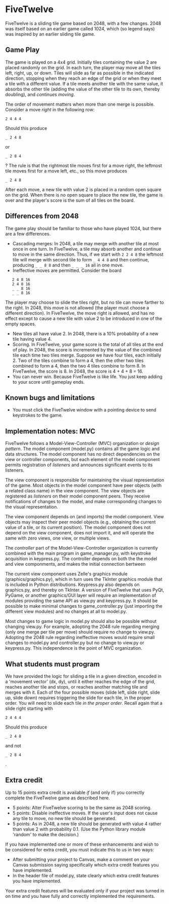 # FiveTwelve

FiveTwelve is a sliding tile game based on 2048, with a few changes.  2048 was itself based on an earlier game called 1024, which (so legend says) was inspired by an earlier sliding tile game.  

## Game Play

The game is played on a 4x4 grid. Initially tiles containing the value 2 are placed randomly on the grid.  In each turn, the player may move all the tiles left, right, up, or down.  Tiles will slide as far as possible in the indicated direction, stopping when they reach an edge of the grid or when they meet a tile with a different value.  If a tile meets another tile with the same value, it absorbs the other tile (adding the value of the other tile to its own, thereby doubling), and *continues moving*. 

The order of movement matters when more than one merge is possible.  Consider a move *right* in the following row: 
```
2 4 4 4
```
Should this produce
```
_ 2 4 8
```
or  
```
_ 2 8 4
```
? The rule is that the rightmost tile moves first for a move right, the leftmost tile moves first for a move left, etc., so this move produces
```
_ 2 4 8
```

After each move, a new tile with value 2 is placed in a random open square on the grid.  When there is no open square to place the new tile, the game is over and the player's score is the sum of all tiles on the board.  

## Differences from 2048

The game play should be familiar to those who have played 1024, but there are a few differences. 

* Cascading merges:  In 2048, a tile may merge with another tile at most once in one turn.  In FiveTwelve, a tile may absorb another and continue to move in the same direction.  Thus, if we start with 
```2 2 4 8```
the leftmost tile will merge with second tile to form 
```_ 4 4 8```
and then continue, producing 
```_ _ 8 8```
and then 
```_ _ _ 16```
all in one move. 
* Ineffective moves are permitted.  Consider the board

```
   2 4 8 16
   2 4 8 16
   _ _ 8 16
   _ _ 8 16
```
The player may choose to slide the tiles right, but no tile can move farther to the right.  In 2048, this move is not allowed (the player must choose a different direction).  In FiveTwelve, the move right is allowed, and has no effect except to cause a new tile with value 2 to be introduced in one of the empty spaces. 

* New tiles all have value 2. In 2048, there is a 10% probability of a new tile having value 4. 
* Scoring.  In FiveTwelve, your game score is the total of all tiles at the end of play.  In 2048, the score is incremented by the value of the combined tile each time two tiles merge.  Suppose we have four tiles, each initially 2.  Two of the tiles combine to form a 4, then the other two tiles combined to form a 4, then the two 4 tiles combine to form 8.  In FiveTwelve, the score is 8.  In 2048, the score is 4 + 4 + 8 = 16. 
* You can never win.  Because FiveTwelve is like life.  You just keep adding to your score until gameplay ends. 

## Known bugs and limitations
* You must click the FiveTwelve window with a pointing device to send keystrokes to the game.  

## Implementation notes: MVC

FiveTwelve follows a Model-View-Controller (MVC) organization or *design pattern*.   The model component (model.py) contains all the game logic and data structures.  The model component has no direct dependencies on the view or controller components, but each element of the model component permits registration of *listeners* and announces significant events to its listeners.

The view component is responsible for maintaining the visual representation of the game.  Most objects in the model component have peer objects (with a related class name) in the view component. The view objects are registered as *listeners* on their model component peers. They receive notifications of changes to the model, and make corresponding changes to the visual representation. 

The view component depends on (and imports) the model component.  View objects may inspect their peer model objects (e.g., obtaining the current value of a tile, or its current position).  The model component does not depend on the view component, does not import it, and will operate the same with zero views, one view, or multiple views. 

The *controller* part of the Model-View-Controller organization is currently combined with the main program in game_manager.py, with keystroke acquisition in keypress.py.  The controller depends on both the the model and view componments, and makes the initial connection bertween 

The current view component uses Zelle's graphics module (graphics/graphics.py), which in turn uses the TkInter graphics module that is included in Python distributions.  Keypress.py also depends on graphics.py, and thereby on TkInter.  A version of FiveTwelve that uses PyQt, PyGame, or another graphics/GUI layer will require an implementation of modules providing the same API as view.py and keypress.py.  It should be possible to make minimal changes to game_controller.py (just importing the different view modules) and no changes at all to model.py. 

Most changes to game logic in model.py should also be possible without changing view.py. For example, adopting the 2048 rule regarding merging (only one merge per tile per move) should require no change to view.py.  Adopting the 2048 rule regarding ineffective moves would require small changes to model.py and controller.py but no change to view.py or keypress.py.  This independence is the point of MVC organization. 

## What students must program

We have provided the logic for sliding a tile in a given direction, encoded in a 'movement vector' (dx, dy), until it either reaches the edge of the grid, reaches another tile and stops, or reaches another matching tile and merges with it.  Each of the four possible moves (slide left, slide right, slide up, slide down) requires triggering the slide for each tile, in the proper order.  You will need to slide each tile *in the proper order*. Recall again that a slide right starting with 
```
2 4 4 4
```
Should this produce
```
_ 2 4 8
```
and not  
```
_ 2 8 4
```
.  

## Extra credit

Up to 15 points extra credit is available *if* (and only if) you correctly complete the FiveTwelve game as described here. 

* 5 points:  Alter FiveTwelve scoring to be the same as 2048 scoring. 
* 5 points: Disable ineffective moves.  If the user's input does not cause any tile to move, no new tile should be generated. 
* 5 points: As in 2048, a new tile should be generated with value 4 rather than value 2 with probability 0.1.  (Use the Python library module 'random' to make the decision.) 

If you have implemented one or more of these enhancements and wish to be considered for extra credit, you must indicate this to us in two ways: 

* After submitting your project to Canvas, make a comment on your Canvas submission saying specifically which extra credit features you have implemented. 
* In the header file of model.py, state clearly which extra credit features you have implemented. 

Your extra credit features will be evaluated only if your project was turned in on time and you have fully and correctly implemented the requirements. 
 
